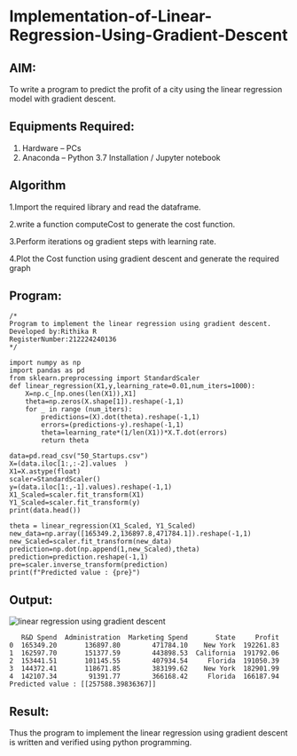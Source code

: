 # Implementation-of-Linear-Regression-Using-Gradient-Descent

## AIM:
To write a program to predict the profit of a city using the linear regression model with gradient descent.

## Equipments Required:
1. Hardware – PCs
2. Anaconda – Python 3.7 Installation / Jupyter notebook

## Algorithm
1.Import the required library and read the dataframe.

2.write a function computeCost to generate the cost function.

3.Perform iterations og gradient steps with learning rate.

4.Plot the Cost function using gradient descent and generate the required graph 
 

## Program:
```
/*
Program to implement the linear regression using gradient descent.
Developed by:Rithika R
RegisterNumber:212224240136
*/
```
```
import numpy as np
import pandas as pd
from sklearn.preprocessing import StandardScaler
def linear_regression(X1,y,learning_rate=0.01,num_iters=1000):
    X=np.c_[np.ones(len(X1)),X1]
    theta=np.zeros(X.shape[1]).reshape(-1,1)
    for _ in range (num_iters):
        predictions=(X).dot(theta).reshape(-1,1)
        errors=(predictions-y).reshape(-1,1)
        theta=learning_rate*(1/len(X1))*X.T.dot(errors)
        return theta
    
data=pd.read_csv("50_Startups.csv")
X=(data.iloc[1:,:-2].values  )
X1=X.astype(float)
scaler=StandardScaler()
y=(data.iloc[1:,-1].values).reshape(-1,1)
X1_Scaled=scaler.fit_transform(X1)
Y1_Scaled=scaler.fit_transform(y)
print(data.head())

theta = linear_regression(X1_Scaled, Y1_Scaled)
new_data=np.array([165349.2,136897.8,471784.1]).reshape(-1,1)
new_Scaled=scaler.fit_transform(new_data)
prediction=np.dot(np.append(1,new_Scaled),theta)
prediction=prediction.reshape(-1,1)
pre=scaler.inverse_transform(prediction)
print(f"Predicted value : {pre}")
```

## Output:
![linear regression using gradient descent](sam.png)
```
   R&D Spend  Administration  Marketing Spend       State     Profit
0  165349.20       136897.80        471784.10    New York  192261.83
1  162597.70       151377.59        443898.53  California  191792.06
2  153441.51       101145.55        407934.54     Florida  191050.39
3  144372.41       118671.85        383199.62    New York  182901.99
4  142107.34        91391.77        366168.42     Florida  166187.94
Predicted value : [[257588.39836367]]
```


## Result:
Thus the program to implement the linear regression using gradient descent is written and verified using python programming.
